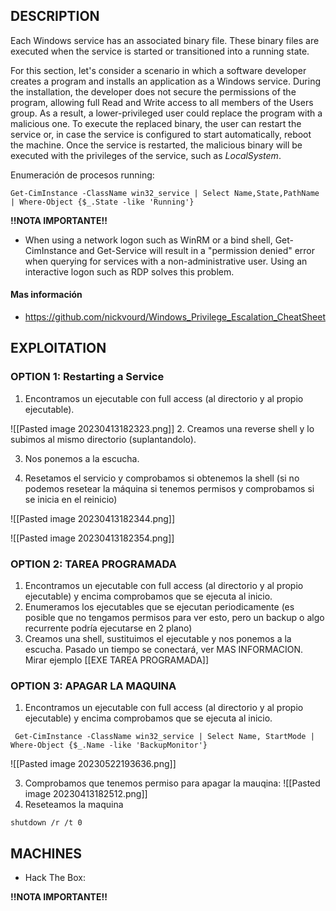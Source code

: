 ## DESCRIPTION

Each Windows service has an associated binary file. These binary files are executed when the service is started or transitioned into a running state.

For this section, let's consider a scenario in which a software developer creates a program and installs an application as a Windows service. During the installation, the developer does not secure the permissions of the program, allowing full Read and Write access to all members of the Users group. As a result, a lower-privileged user could replace the program with a malicious one. To execute the replaced binary, the user can restart the service or, in case the service is configured to start automatically, reboot the machine. Once the service is restarted, the malicious binary will be executed with the privileges of the service, such as _LocalSystem_.


Enumeración de procesos running:

```
Get-CimInstance -ClassName win32_service | Select Name,State,PathName | Where-Object {$_.State -like 'Running'}
```

**!!NOTA IMPORTANTE!!** 
* When using a network logon such as WinRM or a bind shell, Get-CimInstance and Get-Service will result in a "permission denied" error when querying for services with a non-administrative user. Using an interactive logon such as RDP solves this problem.

#### Mas información
* https://github.com/nickvourd/Windows_Privilege_Escalation_CheatSheet


## EXPLOITATION

### OPTION 1: Restarting a Service

1. Encontramos un ejecutable con full access (al directorio y al propio ejecutable).

![[Pasted image 20230413182323.png]]
2. Creamos una reverse shell y lo subimos al mismo directorio (suplantandolo).

3. Nos ponemos a la escucha.

4. Resetamos el servicio y comprobamos si obtenemos la shell (si no podemos resetear la máquina si tenemos permisos y comprobamos si se inicia en el reinicio)

![[Pasted image 20230413182344.png]]

![[Pasted image 20230413182354.png]]

### OPTION 2: TAREA PROGRAMADA

1. Encontramos un ejecutable con full access (al directorio y al propio ejecutable) y encima comprobamos que se ejecuta al inicio.
2. Enumeramos los ejecutables que se ejecutan periodicamente (es posible que no tengamos permisos para ver esto, pero un backup o algo recurrente podría ejecutarse en 2 plano)
3. Creamos una shell, sustituimos el ejecutable y nos ponemos a la escucha. Pasado un tiempo se conectará, ver MAS INFORMACION.
Mirar ejemplo [[EXE TAREA PROGRAMADA]]

### OPTION 3: APAGAR LA MAQUINA

1. Encontramos un ejecutable con full access (al directorio y al propio ejecutable) y encima comprobamos que se ejecuta al inicio.
```
 Get-CimInstance -ClassName win32_service | Select Name, StartMode | Where-Object {$_.Name -like 'BackupMonitor'}
```
![[Pasted image 20230522193636.png]]

3. Comprobamos que tenemos permiso para apagar la mauqina:
![[Pasted image 20230413182512.png]]
3. Reseteamos la maquina

```
shutdown /r /t 0
```

## MACHINES

* Hack The Box: 


**!!NOTA IMPORTANTE!!** 